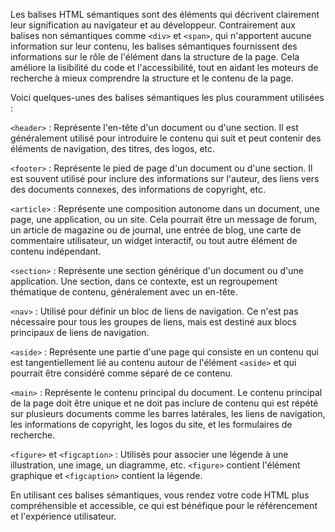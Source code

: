 Les balises HTML sémantiques sont des éléments qui décrivent clairement leur signification au navigateur et au développeur. Contrairement aux balises non sémantiques comme `<div>` et `<span>`, qui n'apportent aucune information sur leur contenu, les balises sémantiques fournissent des informations sur le rôle de l'élément dans la structure de la page. Cela améliore la lisibilité du code et l'accessibilité, tout en aidant les moteurs de recherche à mieux comprendre la structure et le contenu de la page.

Voici quelques-unes des balises sémantiques les plus couramment utilisées :

`<header>` : Représente l'en-tête d'un document ou d'une section. Il est généralement utilisé pour introduire le contenu qui suit et peut contenir des éléments de navigation, des titres, des logos, etc.

`<footer>` : Représente le pied de page d'un document ou d'une section. Il est souvent utilisé pour inclure des informations sur l'auteur, des liens vers des documents connexes, des informations de copyright, etc.

`<article>` : Représente une composition autonome dans un document, une page, une application, ou un site. Cela pourrait être un message de forum, un article de magazine ou de journal, une entrée de blog, une carte de commentaire utilisateur, un widget interactif, ou tout autre élément de contenu indépendant.

`<section>` : Représente une section générique d'un document ou d'une application. Une section, dans ce contexte, est un regroupement thématique de contenu, généralement avec un en-tête.

`<nav>` : Utilisé pour définir un bloc de liens de navigation. Ce n'est pas nécessaire pour tous les groupes de liens, mais est destiné aux blocs principaux de liens de navigation.

`<aside>` : Représente une partie d'une page qui consiste en un contenu qui est tangentiellement lié au contenu autour de l'élément `<aside>` et qui pourrait être considéré comme séparé de ce contenu.

`<main>` : Représente le contenu principal du document. Le contenu principal de la page doit être unique et ne doit pas inclure de contenu qui est répété sur plusieurs documents comme les barres latérales, les liens de navigation, les informations de copyright, les logos du site, et les formulaires de recherche.

`<figure>` et `<figcaption>` : Utilisés pour associer une légende à une illustration, une image, un diagramme, etc. `<figure>` contient l'élément graphique et `<figcaption>` contient la légende.

En utilisant ces balises sémantiques, vous rendez votre code HTML plus compréhensible et accessible, ce qui est bénéfique pour le référencement et l'expérience utilisateur.
